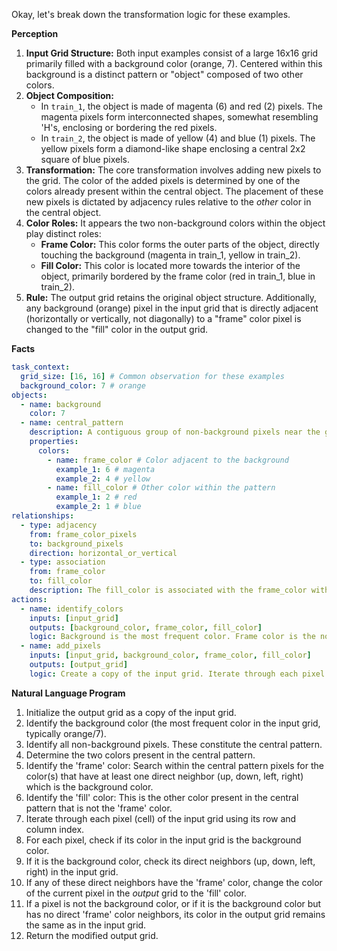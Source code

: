 Okay, let's break down the transformation logic for these examples.

**Perception**

1.  **Input Grid Structure:** Both input examples consist of a large 16x16 grid primarily filled with a background color (orange, 7). Centered within this background is a distinct pattern or "object" composed of two other colors.
2.  **Object Composition:**
    *   In `train_1`, the object is made of magenta (6) and red (2) pixels. The magenta pixels form interconnected shapes, somewhat resembling 'H's, enclosing or bordering the red pixels.
    *   In `train_2`, the object is made of yellow (4) and blue (1) pixels. The yellow pixels form a diamond-like shape enclosing a central 2x2 square of blue pixels.
3.  **Transformation:** The core transformation involves adding new pixels to the grid. The color of the added pixels is determined by one of the colors already present within the central object. The placement of these new pixels is dictated by adjacency rules relative to the *other* color in the central object.
4.  **Color Roles:** It appears the two non-background colors within the object play distinct roles:
    *   **Frame Color:** This color forms the outer parts of the object, directly touching the background (magenta in train_1, yellow in train_2).
    *   **Fill Color:** This color is located more towards the interior of the object, primarily bordered by the frame color (red in train_1, blue in train_2).
5.  **Rule:** The output grid retains the original object structure. Additionally, any background (orange) pixel in the input grid that is directly adjacent (horizontally or vertically, not diagonally) to a "frame" color pixel is changed to the "fill" color in the output grid.

**Facts**


```yaml
task_context:
  grid_size: [16, 16] # Common observation for these examples
  background_color: 7 # orange
objects:
  - name: background
    color: 7
  - name: central_pattern
    description: A contiguous group of non-background pixels near the grid center.
    properties:
      colors:
        - name: frame_color # Color adjacent to the background
          example_1: 6 # magenta
          example_2: 4 # yellow
        - name: fill_color # Other color within the pattern
          example_1: 2 # red
          example_2: 1 # blue
relationships:
  - type: adjacency
    from: frame_color_pixels
    to: background_pixels
    direction: horizontal_or_vertical
  - type: association
    from: frame_color
    to: fill_color
    description: The fill_color is associated with the frame_color within the same central_pattern.
actions:
  - name: identify_colors
    inputs: [input_grid]
    outputs: [background_color, frame_color, fill_color]
    logic: Background is the most frequent color. Frame color is the non-background color adjacent to the background. Fill color is the remaining non-background color.
  - name: add_pixels
    inputs: [input_grid, background_color, frame_color, fill_color]
    outputs: [output_grid]
    logic: Create a copy of the input grid. Iterate through each pixel. If a pixel is the background_color and has at least one direct neighbor (up, down, left, right) with the frame_color, change its color to the fill_color in the output grid. Otherwise, keep the pixel's original color.
```


**Natural Language Program**

1.  Initialize the output grid as a copy of the input grid.
2.  Identify the background color (the most frequent color in the input grid, typically orange/7).
3.  Identify all non-background pixels. These constitute the central pattern.
4.  Determine the two colors present in the central pattern.
5.  Identify the 'frame' color: Search within the central pattern pixels for the color(s) that have at least one direct neighbor (up, down, left, right) which is the background color.
6.  Identify the 'fill' color: This is the other color present in the central pattern that is not the 'frame' color.
7.  Iterate through each pixel (cell) of the input grid using its row and column index.
8.  For each pixel, check if its color in the input grid is the background color.
9.  If it is the background color, check its direct neighbors (up, down, left, right) in the input grid.
10. If any of these direct neighbors have the 'frame' color, change the color of the current pixel in the *output* grid to the 'fill' color.
11. If a pixel is not the background color, or if it is the background color but has no direct 'frame' color neighbors, its color in the output grid remains the same as in the input grid.
12. Return the modified output grid.